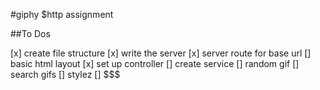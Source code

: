 #giphy $http assignment

##To Dos

[x] create file structure
[x] write the server
[x] server route for base url
[] basic html layout
[x] set up controller
[] create service
[] random gif
[] search gifs
[] stylez
[] $$$
